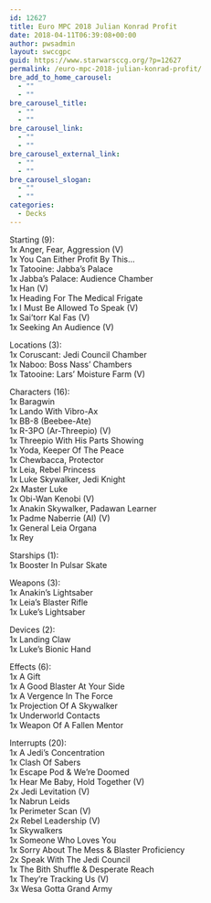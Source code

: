 ```yaml
---
id: 12627
title: Euro MPC 2018 Julian Konrad Profit
date: 2018-04-11T06:39:08+00:00
author: pwsadmin
layout: swccgpc
guid: https://www.starwarsccg.org/?p=12627
permalink: /euro-mpc-2018-julian-konrad-profit/
bre_add_to_home_carousel:
  - ""
  - ""
bre_carousel_title:
  - ""
  - ""
bre_carousel_link:
  - ""
  - ""
bre_carousel_external_link:
  - ""
  - ""
bre_carousel_slogan:
  - ""
  - ""
categories:
  - Decks
---
```

Starting (9):  
1x Anger, Fear, Aggression (V)  
1x You Can Either Profit By This&#8230;  
1x Tatooine: Jabba&#8217;s Palace  
1x Jabba&#8217;s Palace: Audience Chamber  
1x Han (V)  
1x Heading For The Medical Frigate  
1x I Must Be Allowed To Speak (V)  
1x Sai&#8217;torr Kal Fas (V)  
1x Seeking An Audience (V)

Locations (3):  
1x Coruscant: Jedi Council Chamber  
1x Naboo: Boss Nass&#8217; Chambers  
1x Tatooine: Lars&#8217; Moisture Farm (V)

Characters (16):  
1x Baragwin  
1x Lando With Vibro-Ax  
1x BB-8 (Beebee-Ate)  
1x R-3PO (Ar-Threepio) (V)  
1x Threepio With His Parts Showing  
1x Yoda, Keeper Of The Peace  
1x Chewbacca, Protector  
1x Leia, Rebel Princess  
1x Luke Skywalker, Jedi Knight  
2x Master Luke  
1x Obi-Wan Kenobi (V)  
1x Anakin Skywalker, Padawan Learner  
1x Padme Naberrie (AI) (V)  
1x General Leia Organa  
1x Rey

Starships (1):  
1x Booster In Pulsar Skate

Weapons (3):  
1x Anakin&#8217;s Lightsaber  
1x Leia&#8217;s Blaster Rifle  
1x Luke&#8217;s Lightsaber

Devices (2):  
1x Landing Claw  
1x Luke&#8217;s Bionic Hand

Effects (6):  
1x A Gift  
1x A Good Blaster At Your Side  
1x A Vergence In The Force  
1x Projection Of A Skywalker  
1x Underworld Contacts  
1x Weapon Of A Fallen Mentor

Interrupts (20):  
1x A Jedi&#8217;s Concentration  
1x Clash Of Sabers  
1x Escape Pod & We&#8217;re Doomed  
1x Hear Me Baby, Hold Together (V)  
2x Jedi Levitation (V)  
1x Nabrun Leids  
1x Perimeter Scan (V)  
2x Rebel Leadership (V)  
1x Skywalkers  
1x Someone Who Loves You  
1x Sorry About The Mess & Blaster Proficiency  
2x Speak With The Jedi Council  
1x The Bith Shuffle & Desperate Reach  
1x They&#8217;re Tracking Us (V)  
3x Wesa Gotta Grand Army